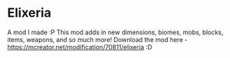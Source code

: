 # Elixeria
A mod I made :P
This mod adds in new dimensions, biomes, mobs, blocks, items, weapons, and so much more! Download the mod here - https://mcreator.net/modification/70811/elixeria :D
